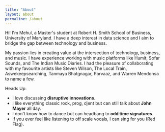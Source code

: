 ```yaml
---
title: "About"
layout: about
permaline: /about
---
```


Hi! I'm Mehul, a Master's student at Robert H. Smith School of Business, University of Maryland. I have a deep interest in data science and I aim to bridge the gap between technology and business. 

My passion lies in creating value at the intersection of technology, business, and music. I have experience working with music platforms like Humit, Sofar Sounds, and The Indian Music Diaries. I had the pleasure of collaborating with my favourite artists like Steven Wilson, The Local Train, Aswekeepsearching, Tanmaya Bhatgnagar, Parvaaz, and Warren Mendonsa to name a few. 

Heads Up:
- I love discussing __disruptive innovations__.
- I like everything classic rock, prog, djent but can still talk about __John Mayer__ all day.
- I don't know how to dance but can headbang to __odd time signatures__.
- If you ever feel like listening to off scale vocals, I can sing for you (Red Flag).

